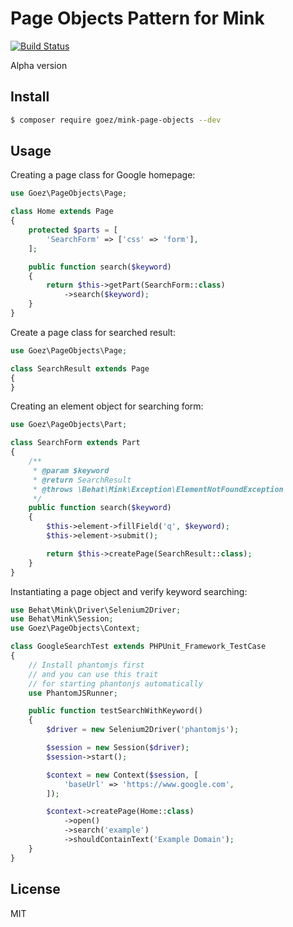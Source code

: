 # Page Objects Pattern for Mink

[![Build Status](https://travis-ci.org/jaceju/mink-page-objects.svg?branch=master)](https://travis-ci.org/jaceju/mink-page-objects)

Alpha version

## Install

```bash
$ composer require goez/mink-page-objects --dev
```

## Usage

Creating a page class for Google homepage:

```php
use Goez\PageObjects\Page;

class Home extends Page
{
    protected $parts = [
        'SearchForm' => ['css' => 'form'],
    ];

    public function search($keyword)
    {
        return $this->getPart(SearchForm::class)
            ->search($keyword);
    }
}
```

Create a page class for searched result:

```php
use Goez\PageObjects\Page;

class SearchResult extends Page
{
}
```

Creating an element object for searching form:

```php
use Goez\PageObjects\Part;

class SearchForm extends Part
{
    /**
     * @param $keyword
     * @return SearchResult
     * @throws \Behat\Mink\Exception\ElementNotFoundException
     */
    public function search($keyword)
    {
        $this->element->fillField('q', $keyword);
        $this->element->submit();

        return $this->createPage(SearchResult::class);
    }
}
```

Instantiating a page object and verify keyword searching:

```php
use Behat\Mink\Driver\Selenium2Driver;
use Behat\Mink\Session;
use Goez\PageObjects\Context;

class GoogleSearchTest extends PHPUnit_Framework_TestCase
{
    // Install phantomjs first
    // and you can use this trait
    // for starting phantonjs automatically
    use PhantomJSRunner;

    public function testSearchWithKeyword()
    {
        $driver = new Selenium2Driver('phantomjs');

        $session = new Session($driver);
        $session->start();

        $context = new Context($session, [
            'baseUrl' => 'https://www.google.com',
        ]);

        $context->createPage(Home::class)
            ->open()
            ->search('example')
            ->shouldContainText('Example Domain');
    }
}
```

## License

MIT
